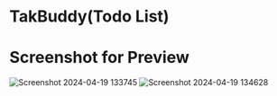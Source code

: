 # TakBuddy(Todo List)
# Screenshot for Preview
![Screenshot 2024-04-19 133745](https://github.com/Gagan714/TaskBuddy/assets/119831810/b31a1e69-70c3-44c4-a744-738045f12589)
![Screenshot 2024-04-19 134628](https://github.com/Gagan714/TaskBuddy/assets/119831810/73cf2deb-5fe9-4b28-b8ba-2efdb7908c65)
